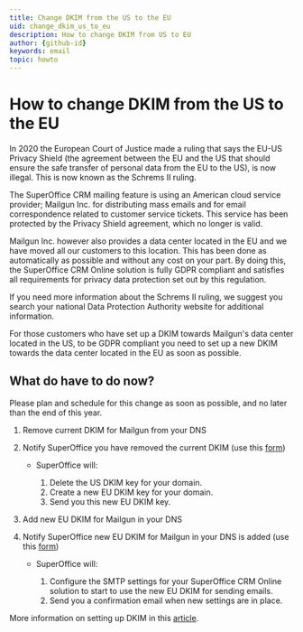 ```yaml
---
title: Change DKIM from the US to the EU
uid: change_dkim_us_to_eu
description: How to change DKIM from US to EU
author: {github-id}
keywords: email
topic: howto
---
```


# How to change DKIM from the US to the EU

In 2020 the European Court of Justice made a ruling that says the EU-US Privacy Shield (the agreement between the EU and the US that should ensure the safe transfer of personal data from the EU to the US), is now illegal. This is now known as the Schrems II ruling.

The SuperOffice CRM mailing feature is using an American cloud service provider; Mailgun Inc. for distributing mass emails and for email correspondence related to customer service tickets. This service has been protected by the Privacy Shield agreement, which no longer is valid.

Mailgun Inc. however also provides a data center located in the EU and we have moved all our customers to this location. This has been done as automatically as possible and without any cost on your part. By doing this, the SuperOffice CRM Online solution is fully GDPR compliant and satisfies all requirements for privacy data protection set out by this regulation.

If you need more information about the Schrems II ruling, we suggest you search your national Data Protection Authority website for additional information.

For those customers who have set up a DKIM towards Mailgun's data center located in the US, to be GDPR compliant you need to set up a new DKIM towards the data center located in the EU as soon as possible.

## What do have to do now?

Please plan and schedule for this change as soon as possible, and no later than the end of this year.

1. Remove current DKIM for Mailgun from your DNS

2. Notify SuperOffice you have removed the current DKIM (use this [form][1])
    * SuperOffice will:

        1. Delete the US DKIM key for your domain.
        1. Create a new EU DKIM key for your domain.
        1. Send you this new EU DKIM key.

3. Add new EU DKIM for Mailgun in your DNS

4. Notify SuperOffice new EU DKIM for Mailgun in your DNS is added (use this [form][1])
    * SuperOffice will:

        1. Configure the SMTP settings for your SuperOffice CRM Online solution to start to use the new EU DKIM for sending emails.
        1. Send you a confirmation email when new settings are in place.

More information on setting up DKIM in this [article][2].

<!-- Referenced links -->
[1]: https://community.superoffice.com/change-dkim/
[2]: order-key.md
